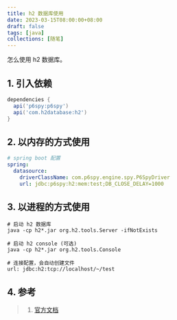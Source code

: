 ```yaml
---
title: h2 数据库使用
date: 2023-03-15T08:00:00+08:00
draft: false
tags: [java]
collections: [随笔]
---
```


怎么使用 h2 数据库。

## 1. 引入依赖

```groovy
dependencies {
  api('p6spy:p6spy')
  api('com.h2database:h2')
}

```

## 2. 以内存的方式使用

```yaml
# spring boot 配置
spring:
  datasource:
    driverClassName: com.p6spy.engine.spy.P6SpyDriver
    url: jdbc:p6spy:h2:mem:test;DB_CLOSE_DELAY=1000

```

## 3. 以进程的方式使用

```shell
# 启动 h2 数据库
java -cp h2*.jar org.h2.tools.Server -ifNotExists

# 启动 h2 console (可选)
java -cp h2*.jar org.h2.tools.Console

# 连接配置，会自动创建文件
url: jdbc:h2:tcp://localhost/~/test
```

## 4. 参考

> 1. [官方文档](http://www.h2database.com/html/tutorial.html#using_server)